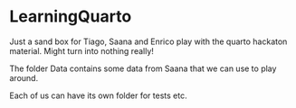 # LearningQuarto
Just a sand box for Tiago, Saana and Enrico play with the quarto hackaton material. Might turn into nothing really!

The folder Data contains some data from Saana that we can use to play around.

Each of us can have its own folder for tests etc.
